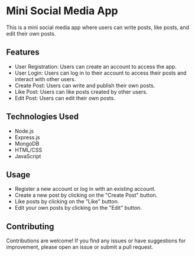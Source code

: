 # Mini Social Media App

This is a mini social media app where users can write posts, like posts, and edit their own posts.

## Features

- User Registration: Users can create an account to access the app.
- User Login: Users can log in to their account to access their posts and interact with other users.
- Create Post: Users can write and publish their own posts.
- Like Post: Users can like posts created by other users.
- Edit Post: Users can edit their own posts.

## Technologies Used

- Node.js
- Express.js
- MongoDB
- HTML/CSS
- JavaScript


## Usage

- Register a new account or log in with an existing account.
- Create a new post by clicking on the "Create Post" button.
- Like posts by clicking on the "Like" button.
- Edit your own posts by clicking on the "Edit" button.

## Contributing

Contributions are welcome! If you find any issues or have suggestions for improvement, please open an issue or submit a pull request.

